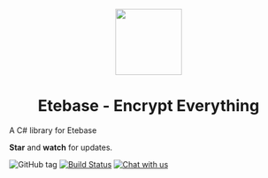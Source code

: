 <p align="center">
  <img width="120" src="https://github.com/etesync/etesync-web/blob/master/src/images/logo.svg" />
  <h1 align="center">Etebase - Encrypt Everything</h1>
</p>

A C# library for Etebase

**Star** and **watch** for updates.

![GitHub tag](https://img.shields.io/github/tag/etesync/etebase-csharp.svg)
[![Build Status](https://github.com/etesync/etebase-csharp/workflows/Build/badge.svg)](https://github.com/etesync/etebase-csharp/actions/)
[![Chat with us](https://img.shields.io/badge/chat-IRC%20|%20Matrix%20|%20Web-blue.svg)](https://www.etebase.com/community-chat/)
